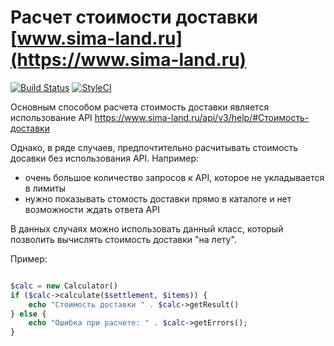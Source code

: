 # Расчет стоимости доставки [www.sima-land.ru](https://www.sima-land.ru)

[![Build Status](https://travis-ci.org/sima-land/delivery-php-calculator.svg?branch=master)](https://travis-ci.org/sima-land/delivery-php-calculator)
[![StyleCI](https://styleci.io/repos/73701387/shield?branch=master)](https://styleci.io/repos/73701387)


Основным способом расчета стоимость доставки является использование API
https://www.sima-land.ru/api/v3/help/#Стоимость-доставки

Однако, в ряде случаев, предпочтительно расчитывать стоимость досавки без 
использования API. Например:

- очень большое количество запросов к API, которое не укладывается в лимиты
- нужно показывать стомость доставки прямо в каталоге и нет возможности ждать ответа API

В данных случаях можно использовать данный класс, который позволить вычислять 
стоимость доставки "на лету".

Пример:

```php

$calc = new Calculator()
if ($calc->calculate($settlement, $items)) {
    echo "Стоимость доставки " . $calc->getResult()
} else {
    echo "Ошибка при расчете: " . $calc->getErrors();
}
```
